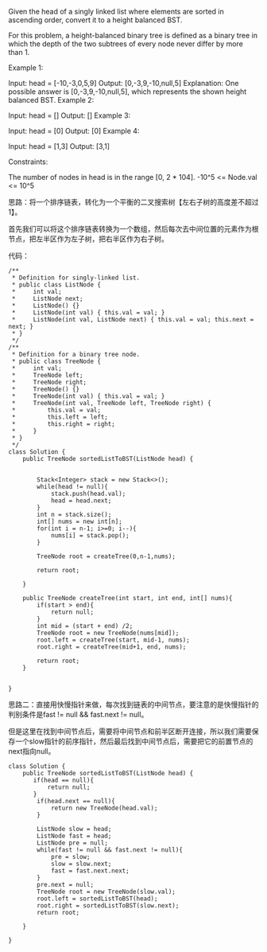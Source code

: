 Given the head of a singly linked list where elements are sorted in ascending order, convert it to a height balanced BST.

For this problem, a height-balanced binary tree is defined as a binary tree in which the depth of the two subtrees of every node never differ by more than 1.

 

Example 1:


Input: head = [-10,-3,0,5,9]
Output: [0,-3,9,-10,null,5]
Explanation: One possible answer is [0,-3,9,-10,null,5], which represents the shown height balanced BST.
Example 2:

Input: head = []
Output: []
Example 3:

Input: head = [0]
Output: [0]
Example 4:

Input: head = [1,3]
Output: [3,1]
 

Constraints:

The number of nodes in head is in the range [0, 2 * 104].
-10^5 <= Node.val <= 10^5




思路：将一个排序链表，转化为一个平衡的二叉搜索树【左右子树的高度差不超过1】。

首先我们可以将这个排序链表转换为一个数组，然后每次去中间位置的元素作为根节点，把左半区作为左子树，把右半区作为右子树。

代码：
```
/**
 * Definition for singly-linked list.
 * public class ListNode {
 *     int val;
 *     ListNode next;
 *     ListNode() {}
 *     ListNode(int val) { this.val = val; }
 *     ListNode(int val, ListNode next) { this.val = val; this.next = next; }
 * }
 */
/**
 * Definition for a binary tree node.
 * public class TreeNode {
 *     int val;
 *     TreeNode left;
 *     TreeNode right;
 *     TreeNode() {}
 *     TreeNode(int val) { this.val = val; }
 *     TreeNode(int val, TreeNode left, TreeNode right) {
 *         this.val = val;
 *         this.left = left;
 *         this.right = right;
 *     }
 * }
 */
class Solution {
    public TreeNode sortedListToBST(ListNode head) {

        
        Stack<Integer> stack = new Stack<>();
        while(head != null){
            stack.push(head.val);
            head = head.next;
        }
        int n = stack.size();
        int[] nums = new int[n];
        for(int i = n-1; i>=0; i--){
            nums[i] = stack.pop();
        }

        TreeNode root = createTree(0,n-1,nums);
        
        return root;
        
    }
    
    public TreeNode createTree(int start, int end, int[] nums){
        if(start > end){
            return null;
        }
        int mid = (start + end) /2;
        TreeNode root = new TreeNode(nums[mid]);
        root.left = createTree(start, mid-1, nums);
        root.right = createTree(mid+1, end, nums);
        
        return root;
    }
    
    
}
```




思路二：直接用快慢指针来做，每次找到链表的中间节点，要注意的是快慢指针的判别条件是fast != null && fast.next != null。

但是这里在找到中间节点后，需要将中间节点和前半区断开连接，所以我们需要保存一个slow指针的前序指针，然后最后找到中间节点后，需要把它的前置节点的next指向null。



```
class Solution {
    public TreeNode sortedListToBST(ListNode head) {
       if(head == null){
           return null;
       }
        if(head.next == null){
            return new TreeNode(head.val);
        }
        
        ListNode slow = head;
        ListNode fast = head;
        ListNode pre = null;
        while(fast != null && fast.next != null){
            pre = slow;
            slow = slow.next;
            fast = fast.next.next;
        }
        pre.next = null;
        TreeNode root = new TreeNode(slow.val); 
        root.left = sortedListToBST(head);
        root.right = sortedListToBST(slow.next);
        return root;
        
    }
        
}
```
